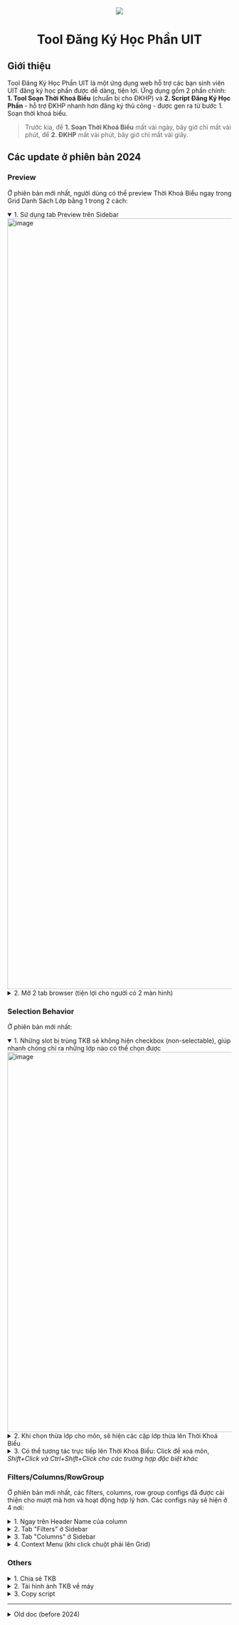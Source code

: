 <div align="center">
  <a href="https://uit.edu.vn/" target="_blank"><img src="./react/public/favicon.ico"></a>
  <h1>Tool Đăng Ký Học Phần UIT</h1>
</div>

## Giới thiệu

Tool Đăng Ký Học Phần UIT là một ứng dụng web hỗ trợ các bạn sinh viên UIT đăng ký học phần được dễ dàng, tiện lợi. Ứng dụng gồm 2 phần chính: **1. Tool Soạn Thời Khoá Biểu** (chuẩn bị cho ĐKHP) và **2. Script Đăng Ký Học Phần** - hỗ trợ ĐKHP nhanh hơn đăng ký thủ công - được gen ra từ bước 1. Soạn thời khoá biểu.

> Trước kia, để **1. Soạn Thời Khoá Biểu** mất vài ngày, bây giờ chỉ mất vài phút, để **2. ĐKHP** mất vài phút, bây giờ chỉ mất vài giây.

## Các update ở phiên bản 2024

### Preview

Ở phiên bản mới nhất, người dùng có thể preview Thời Khoá Biểu ngay trong Grid Danh Sách Lớp bằng 1 trong 2 cách:

<details open>
  <summary>1. Sử dụng tab Preview trên Sidebar</summary>
  <img width="1728" alt="image" src="https://github.com/loia5tqd001/Dang-Ky-Hoc-Phan-UIT/assets/31364664/958fd7ed-3c51-4243-a5c9-7c164b4043a5">
</details>
<details>
  <summary>2. Mở 2 tab browser (tiện lợi cho người có 2 màn hình)</summary>
  <img width="1728" alt="image" src="https://github.com/loia5tqd001/Dang-Ky-Hoc-Phan-UIT/assets/31364664/f9192440-fd2f-4a9a-8f65-f43a2d89b60b">
</details>

### Selection Behavior

Ở phiên bản mới nhất:

<details open>
  <summary>1. Những slot bị trùng TKB sẽ không hiện checkbox (non-selectable), giúp nhanh chóng chỉ ra những lớp nào có thể chọn được</summary>
  <img width="852" alt="image" src="https://github.com/loia5tqd001/Dang-Ky-Hoc-Phan-UIT/assets/31364664/91c20248-c177-4b55-b750-e19de8c8fed2">
</details> 
<details>
  <summary>2. Khi chọn thừa lớp cho môn, sẽ hiện các cặp lớp thừa lên Thời Khoá Biểu</summary>
  <img width="1728" alt="image" src="https://github.com/loia5tqd001/Dang-Ky-Hoc-Phan-UIT/assets/31364664/2b9ff6df-35f9-479b-8f52-0682a1d5ed32">
</details> 
<details>
  <summary>3. Có thể tương tác trực tiếp lên Thời Khoá Biểu: Click để xoá môn, <i>Shift+Click và Ctrl+Shift+Click cho các trường hợp đặc biệt khác</i></summary>
Những lớp chung môn cũng sẽ hiện biểu tượng icon thùng rác khi hover để nhanh chóng nhận biết lớp nào sẽ bị xoá sau khi click.
<img width="1404" alt="image" src="https://github.com/loia5tqd001/Dang-Ky-Hoc-Phan-UIT/assets/31364664/f14177c5-185b-49fd-b3d1-d80a16768e3e">
</details>

### Filters/Columns/RowGroup

Ở phiên bản mới nhất, các filters, columns, row group configs đã được cải thiện cho mượt mà hơn và hoạt động hợp lý hơn. Các configs này sẽ hiện ở 4 nơi:

<details>
  <summary>1. Ngay trên Header Name của column</summary>
  <img width="790" alt="image" src="https://github.com/loia5tqd001/Dang-Ky-Hoc-Phan-UIT/assets/31364664/21be7dc6-f328-464b-83cd-d400aa17edb9">
</details> 
<details>
  <summary>2. Tab "Filters" ở Sidebar</summary>
  <img width="485" alt="image" src="https://github.com/loia5tqd001/Dang-Ky-Hoc-Phan-UIT/assets/31364664/e16e9612-5abf-4bf9-b265-8294b8182fd8">
</details> 
<details>
  <summary>3. Tab "Columns" ở Sidebar</summary>
  <img width="1500" alt="image" src="https://github.com/loia5tqd001/Dang-Ky-Hoc-Phan-UIT/assets/31364664/0062555a-7b5f-4118-80f6-3db79f075290">
</details> 
<details>
  <summary>4. Context Menu (khi click chuột phải lên Grid)</summary>
  <img width="1487" alt="image" src="https://github.com/loia5tqd001/Dang-Ky-Hoc-Phan-UIT/assets/31364664/c0d28316-2c33-431a-a9dd-a600e04c0748">
</details>

### Others

<details >
  <summary>1. Chia sẻ TKB</summary>
Khi bấm vào nút chia sẻ TKB, các bạn sẽ được đưa đến 1 url với query param <code>https://dkhp-uit.vercel.app?self_selected={1 danh sách mã lớp}</code>. Url này có thể dùng đễ lưu lại trạng thái các lớp đã chọn, hoặc chia sẻ cho bạn bè.
<img width="773" alt="image" src="https://github.com/loia5tqd001/Dang-Ky-Hoc-Phan-UIT/assets/31364664/579a026a-0aa6-4fb8-9095-d542b97f78d5">

<b>NOTE:</b> Thời Khoá Biểu hiển thị sẽ ưu tiên danh sách mã lớp trên url. Nếu bạn muốn hiển thị Thời Khoá Biểu theo các lớp được chọn ở local, phải xoá url query param đó đi (url query param có ưu tiên hiển thị cao hơn các lớp được chọn ở local).

</details>

<details >
  <summary>2. Tải hình ảnh TKB về máy</summary>
<img width="331" alt="image" src="https://github.com/loia5tqd001/Dang-Ky-Hoc-Phan-UIT/assets/31364664/c34f8101-97cc-43f5-b3e8-6b83e789fa97">
</details>

<details >
  <summary>3. Copy script</summary>
<img width="788" alt="image" src="https://github.com/loia5tqd001/Dang-Ky-Hoc-Phan-UIT/assets/31364664/a9bdbec3-f263-445e-90ff-1c52d8b3742a">
</details>

---

<details>
  <summary>Old doc (before 2024)</summary>

## [ 👉 TODOLIST](https://github.com/loia5tqd001/Dang-Ky-Hoc-Phan-UIT/issues/20)

## Giới thiệu

Tool Đăng Ký Học Phần UIT là một ứng dụng hỗ trợ các bạn sinh viên UIT đăng ký học phần được dễ dàng, tiện lợi.

Vì sẽ có rất nhiều đối tượng sinh viên, và rất nhiều trong số đó chỉ muốn sử dụng **một số tính năng nhất định** của ứng dụng mà **không muốn sử dụng toàn bộ ứng dụng**. Do đó, các tính năng của ứng dụng đã được **tách rời**, **làm cho không phụ thuộc vào nhau**, giúp phục vụ nhiều đối tượng sinh viên nhất có thể. <br/> Chẳng hạn, bạn master Excel, có thể tự soạn thời khoá biểu cho bản thân mình nên không cần sử dụng tính năng _<ins>Soạn thời khoá biểu</ins>_ của ứng dụng này, thì bạn vẫn có thể sử dụng tính năng _<ins>Vẽ thời khoá biểu</ins>_ để xem thời khoá biểu bạn đã soạn, hoặc sử dụng tính năng _<ins>Tạo script ĐKHP nhanh</ins>_ để tạo lợi thế ĐKHP nhờ script tự động thao tác nhanh hơn so với đăng ký học phần thủ công.

## Usecase

### Lược đồ usecase tổng quát

![Lược đồ usecase tổng quát](./docs/diagrams/out/usecase/usecase-page2.svg)
_So với usecase trên trường học thì «cần» ở đây là «include», «có thể giúp» là «extend»_

### Tách usecase

![Lược đồ tách usecase](./docs/diagrams/out/usecase/usecase-page3.svg)

## Phân tích tính năng

`Input + Hành động người dùng + Hệ thống xử lý = Output`

| Tính năng                  | Input                                                 | Hành động người dùng                                                                          | Output                                                                |
| -------------------------- | ----------------------------------------------------- | --------------------------------------------------------------------------------------------- | --------------------------------------------------------------------- |
| _0._ Tạo nguồn dữ liệu     |                                                       | - Sử dụng dữ liệu mặc định <br /> - Tải lên file excel <br/> - Crawl từ trang dkhp.uit.edu.vn | _Dữ liệu lớp học_                                                     |
| _1._ Soạn thời khoá biểu   | _Dữ liệu lớp học_                                     | Sort, filter, pick lớp                                                                        | _Danh sách lớp học sẽ ĐK_                                             |
| _2._ Vẽ thời khoá biểu     | - _Dữ liệu lớp học_ <br/> - _Danh sách lớp học sẽ ĐK_ |                                                                                               | Giao diện thời khoá biểu <br/> - Copy to clipboard <br/> - Tải về máy |
| _3._ Tạo script ĐKHP nhanh | _Danh sách lớp học sẽ ĐK_                             |                                                                                               | Script ĐKHP nhanh                                                     |
| _4._ Xem giao diện ĐKHP    |                                                       |                                                                                               | Giao diện ĐKHP mẫu                                                    |

### Mối quan hệ giữa các tính năng

![Lược đồ mối quan hệ giữa các tính năng](./docs/diagrams/out/activity/activity-page1.svg)

<details>
  <summary>Tách tính năng <ins><i>Vẽ thời khoá biểu</i></ins></summary>
  <img src="./docs/diagrams/out/activity/activity-page2.svg" alt="Lược đồ tách tính năng vẽ thời khoá biểu">
</details>
<details>
  <summary>Tách tính năng <ins><i>Tạo script ĐKHP nhanh</i></ins></summary>
  <img src="./docs/diagrams/out/activity/activity-page3.svg" alt="Lược đồ tách tính năng tạo script ĐKHP nhanh">
</details>

## Phân rã chức năng

![Lược đồ phân rã chức năng](./docs/diagrams/out/functional-decomposition/functional-decomposition.svg)

## Cấu trúc giao diện

Giao diện gồm 5 màn hình tương ứng với 5 tính năng bên trên:

- Tính năng <ins>_Tạo nguồn dữ liệu_</ins> → Màn hình `Tạo dữ liệu`
- Tính năng <ins>_Soạn thời khoá biểu_</ins> → Màn hình `Soạn TKB`
- Tính năng <ins>_Vẽ thời khoá biểu_</ins> → Màn hình `Vẽ TKB`
- Tính năng <ins>_Tạo script ĐKHP nhanh_</ins> → Màn hình `Script ĐKHP nhanh`
- Tính năng <ins>_Xem giao diện ĐKHP_</ins> → Màn hình `Giao diện ĐKHP`

## Hướng dẫn bảo trì dự án

### Về thiết kế hệ thống, bảo trì các lược đồ (diagrams)

### Bảo trì mã nguồn

#### Cách khởi chạy dự án

#### Code convention

#### Cách chạy testcase

#### Cập nhật thời khoá biểu mặc định

</details>
